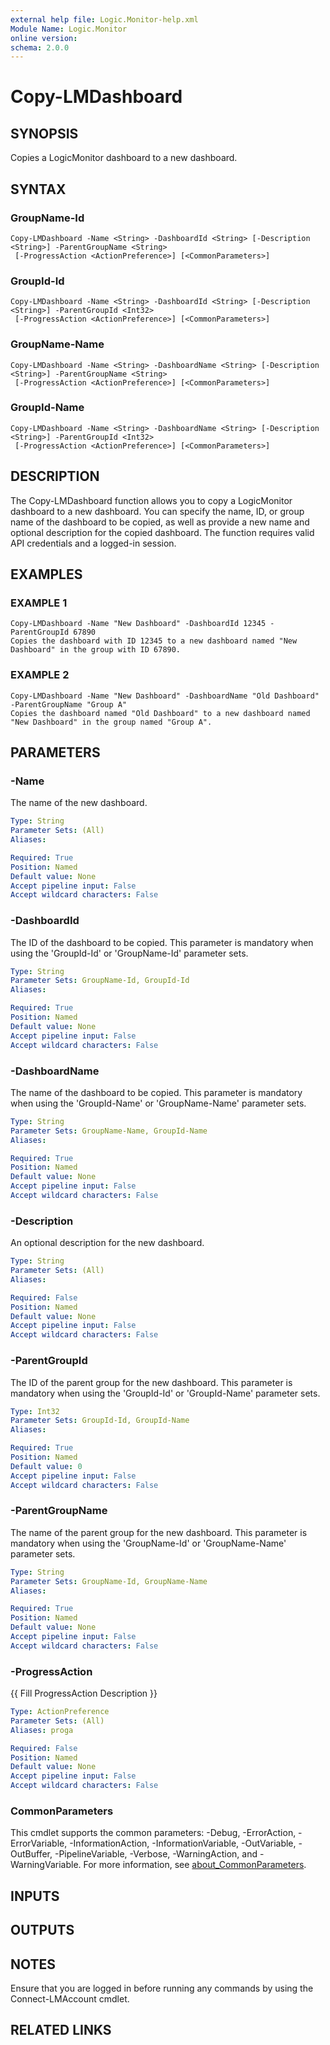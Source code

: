 ```yaml
---
external help file: Logic.Monitor-help.xml
Module Name: Logic.Monitor
online version:
schema: 2.0.0
---
```


# Copy-LMDashboard

## SYNOPSIS
Copies a LogicMonitor dashboard to a new dashboard.

## SYNTAX

### GroupName-Id
```
Copy-LMDashboard -Name <String> -DashboardId <String> [-Description <String>] -ParentGroupName <String>
 [-ProgressAction <ActionPreference>] [<CommonParameters>]
```

### GroupId-Id
```
Copy-LMDashboard -Name <String> -DashboardId <String> [-Description <String>] -ParentGroupId <Int32>
 [-ProgressAction <ActionPreference>] [<CommonParameters>]
```

### GroupName-Name
```
Copy-LMDashboard -Name <String> -DashboardName <String> [-Description <String>] -ParentGroupName <String>
 [-ProgressAction <ActionPreference>] [<CommonParameters>]
```

### GroupId-Name
```
Copy-LMDashboard -Name <String> -DashboardName <String> [-Description <String>] -ParentGroupId <Int32>
 [-ProgressAction <ActionPreference>] [<CommonParameters>]
```

## DESCRIPTION
The Copy-LMDashboard function allows you to copy a LogicMonitor dashboard to a new dashboard.
You can specify the name, ID, or group name of the dashboard to be copied, as well as provide a new name and optional description for the copied dashboard.
The function requires valid API credentials and a logged-in session.

## EXAMPLES

### EXAMPLE 1
```
Copy-LMDashboard -Name "New Dashboard" -DashboardId 12345 -ParentGroupId 67890
Copies the dashboard with ID 12345 to a new dashboard named "New Dashboard" in the group with ID 67890.
```

### EXAMPLE 2
```
Copy-LMDashboard -Name "New Dashboard" -DashboardName "Old Dashboard" -ParentGroupName "Group A"
Copies the dashboard named "Old Dashboard" to a new dashboard named "New Dashboard" in the group named "Group A".
```

## PARAMETERS

### -Name
The name of the new dashboard.

```yaml
Type: String
Parameter Sets: (All)
Aliases:

Required: True
Position: Named
Default value: None
Accept pipeline input: False
Accept wildcard characters: False
```

### -DashboardId
The ID of the dashboard to be copied.
This parameter is mandatory when using the 'GroupId-Id' or 'GroupName-Id' parameter sets.

```yaml
Type: String
Parameter Sets: GroupName-Id, GroupId-Id
Aliases:

Required: True
Position: Named
Default value: None
Accept pipeline input: False
Accept wildcard characters: False
```

### -DashboardName
The name of the dashboard to be copied.
This parameter is mandatory when using the 'GroupId-Name' or 'GroupName-Name' parameter sets.

```yaml
Type: String
Parameter Sets: GroupName-Name, GroupId-Name
Aliases:

Required: True
Position: Named
Default value: None
Accept pipeline input: False
Accept wildcard characters: False
```

### -Description
An optional description for the new dashboard.

```yaml
Type: String
Parameter Sets: (All)
Aliases:

Required: False
Position: Named
Default value: None
Accept pipeline input: False
Accept wildcard characters: False
```

### -ParentGroupId
The ID of the parent group for the new dashboard.
This parameter is mandatory when using the 'GroupId-Id' or 'GroupId-Name' parameter sets.

```yaml
Type: Int32
Parameter Sets: GroupId-Id, GroupId-Name
Aliases:

Required: True
Position: Named
Default value: 0
Accept pipeline input: False
Accept wildcard characters: False
```

### -ParentGroupName
The name of the parent group for the new dashboard.
This parameter is mandatory when using the 'GroupName-Id' or 'GroupName-Name' parameter sets.

```yaml
Type: String
Parameter Sets: GroupName-Id, GroupName-Name
Aliases:

Required: True
Position: Named
Default value: None
Accept pipeline input: False
Accept wildcard characters: False
```

### -ProgressAction
{{ Fill ProgressAction Description }}

```yaml
Type: ActionPreference
Parameter Sets: (All)
Aliases: proga

Required: False
Position: Named
Default value: None
Accept pipeline input: False
Accept wildcard characters: False
```

### CommonParameters
This cmdlet supports the common parameters: -Debug, -ErrorAction, -ErrorVariable, -InformationAction, -InformationVariable, -OutVariable, -OutBuffer, -PipelineVariable, -Verbose, -WarningAction, and -WarningVariable. For more information, see [about_CommonParameters](http://go.microsoft.com/fwlink/?LinkID=113216).

## INPUTS

## OUTPUTS

## NOTES
Ensure that you are logged in before running any commands by using the Connect-LMAccount cmdlet.

## RELATED LINKS
